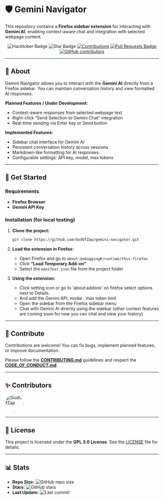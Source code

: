 # 🛡️ Gemini Navigator

This repository contains a **Firefox sidebar extension** for interacting with **Gemini AI**, enabling context-aware chat and integration with selected webpage content.

<div align="center">

<img src="https://img.shields.io/badge/hacktoberfest-2025-blueviolet" alt="Hacktober Badge"/>
<img src="https://img.shields.io/static/v1?label=%F0%9F%8C%9F&message=If%20Useful&style=style=flat&color=BC4E99" alt="Star Badge"/>
<a href="https://github.com/GodOfZap" ><img src="https://img.shields.io/badge/Contributions-welcome-violet.svg?style=flat&logo=git" alt="Contributions" /></a>
<a href="https://github.com/GodOfZap/gemini-navigator/pulls"><img src="https://img.shields.io/github/issues-pr/GodOfZap/gemini-navigator" alt="Pull Requests Badge"/></a>
<a href="https://github.com/GodOfZap/gemini-navigator/graphs/contributors"><img alt="GitHub contributors" src="https://img.shields.io/github/contributors/GodOfZap/gemini-navigator?color=2b9348"></a>

</div>

---

## 📝 About

Gemini Navigator allows you to interact with the **Gemini AI** directly from a Firefox sidebar. You can maintain conversation history and view formatted AI responses.  

**Planned Features / Under Development:**
- Context-aware responses from selected webpage text  
- Right-click “Send Selection to Gemini Chat” integration  
- Real-time sending via Enter key or Send button  

**Implemented Features:**
- Sidebar chat interface for Gemini AI  
- Persistent conversation history across sessions  
- Markdown-like formatting for AI responses  
- Configurable settings: API key, model, max tokens

---

## 🚀 Get Started

### Requirements

- **Firefox Browser**  
- **Gemini API Key**  

### Installation (for local testing)

1. **Clone the project:**
    ```bash
    git clone https://github.com/GodOfZap/gemini-navigator.git
    ```

2. **Load the extension in Firefox:**
    - Open Firefox and go to `about:debugging#/runtime/this-firefox`
    - Click **“Load Temporary Add-on”**
    - Select the `manifest.json` file from the project folder

3. **Using the extension:**
    - Click setting icon or go to 'about:addons' on firefox select options next to Details.
    - And add the Gemini API, modal , max token limit
    - Open the sidebar from the Firefox sidebar menu  
    - Chat with Gemini AI directly using the sidebar (other context features are coming soon for now you can chat and view your history)

---

## 🤝 Contribute

Contributions are welcome! You can fix bugs, implement planned features, or improve documentation.  

Please follow the **[CONTRIBUTING.md](CONTRIBUTING.md)** guidelines and respect the **[CODE_OF_CONDUCT.md](CODE_OF_CONDUCT.md)**.

---

## ✨ Contributors

<!-- CONTRIBUTORS:START -->
<a href="https://github.com/GodOfZap">
  <img src="https://avatars.githubusercontent.com/u/104364679?v=4" width="60" height="60" alt="GodOfZap" style="border-radius: 50%;" />
</a>
<!-- CONTRIBUTORS:END -->

---

## 📄 License

This project is licensed under the **GPL 3.0 License**. See the [LICENSE](LICENSE) file for details.

---

## 📊 Stats 

- **Repo Size:** ![GitHub repo size](https://img.shields.io/github/repo-size/GodOfZap/gemini-navigator)
- **Stars:** ![GitHub stars](https://img.shields.io/github/stars/GodOfZap/gemini-navigator)
- **Last Update:** ![Last commit](https://img.shields.io/github/last-commit/GodOfZap/gemini-navigator)

